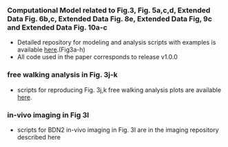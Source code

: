 ### Computational Model related to Fig.3, Fig. 5a,c,d, Extended Data Fig. 6b,c, Extended Data Fig. 8e, Extended Data Fig, 9c and Extended Data Fig. 10a-c
- Detailed repository for modeling and analysis scripts with examples is available [here](https://github.com/bidaye-lab/spiking_neural_network_model.git).(Fig3a-h)
- All code used in the paper corresponds to release v1.0.0

### free walking analysis in Fig. 3j-k
- scripts for reproducing Fig. 3j,k free walking analysis plots are available [here](https://github.com/bidaye-lab/Sapkal_et_al_2024/tree/main/Figure3/freeWalking).

### in-vivo imaging in Fig 3l
- scripts for BDN2 in-vivo imaging in Fig. 3l are in the imaging repository described here
